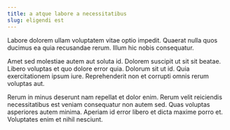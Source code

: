 ```yaml
---
title: a atque labore a necessitatibus
slug: eligendi est
---
```


Labore dolorem ullam voluptatem vitae optio impedit. Quaerat nulla quos ducimus ea quia recusandae rerum. Illum hic nobis consequatur.

Amet sed molestiae autem aut soluta id. Dolorem suscipit ut sit sit beatae. Libero voluptas et quo dolore error quia. Dolorum sit ut id. Quia exercitationem ipsum iure. Reprehenderit non et corrupti omnis rerum voluptas aut.

Rerum in minus deserunt nam repellat et dolor enim. Rerum velit reiciendis necessitatibus est veniam consequatur non autem sed. Quas voluptas asperiores autem minima. Aperiam id error libero et dicta maxime porro et. Voluptates enim et nihil nesciunt.
